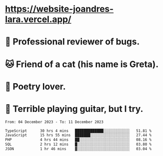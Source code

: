 # https://website-joandres-lara.vercel.app/
# 🐛 Professional reviewer of bugs.
# 🐱 Friend of a cat (his name is Greta).
# 📜 Poetry lover.
# 🎸 Terrible playing guitar, but I try.

<!--START_SECTION:waka-->

```txt
From: 04 December 2023 - To: 11 December 2023

TypeScript      30 hrs 4 mins   █████████████░░░░░░░░░░░░   51.81 %
JavaScript      15 hrs 55 mins  ███████░░░░░░░░░░░░░░░░░░   27.44 %
PHP             4 hrs 44 mins   ██░░░░░░░░░░░░░░░░░░░░░░░   08.16 %
SQL             2 hrs 12 mins   █░░░░░░░░░░░░░░░░░░░░░░░░   03.80 %
JSON            1 hr 46 mins    ▓░░░░░░░░░░░░░░░░░░░░░░░░   03.04 %
```

<!--END_SECTION:waka-->
